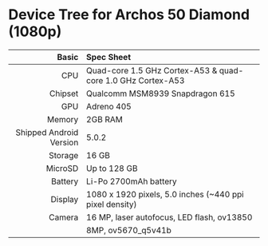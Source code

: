 Device Tree for Archos 50 Diamond (1080p)
===========================================

Basic   | Spec Sheet
-------:|:-------------------------
CPU     | Quad-core 1.5 GHz Cortex-A53 & quad-core 1.0 GHz Cortex-A53
Chipset | Qualcomm MSM8939 Snapdragon 615
GPU     | Adreno 405
Memory  | 2GB RAM
Shipped Android Version | 5.0.2
Storage | 16 GB
MicroSD | Up to 128 GB
Battery | Li-Po 2700mAh battery
Display | 1080 x 1920 pixels, 5.0 inches (~440 ppi pixel density)
Camera  | 16 MP, laser autofocus, LED flash, ov13850
        | 8MP, ov5670_q5v41b
